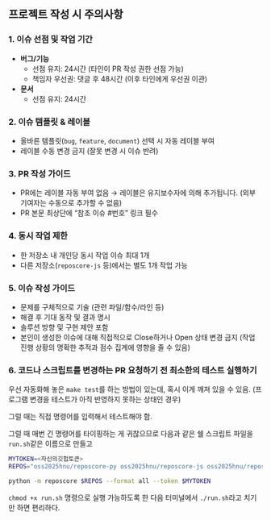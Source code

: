## 프로젝트 작성 시 주의사항

### 1. 이슈 선점 및 작업 기간
- **버그/기능**
  - 선점 유지: 24시간 (타인이 PR 작성 권한 선점 가능)  
  - 책임자 우선권: 댓글 후 48시간 (이후 타인에게 우선권 이관)
- **문서**
  - 선점 유지: 24시간

### 2. 이슈 템플릿 & 레이블
- 올바른 템플릿(`bug`, `feature`, `document`) 선택 시 자동 레이블 부여  
- 레이블 수동 변경 금지 (잘못 변경 시 이슈 반려)

### 3. PR 작성 가이드
- PR에는 레이블 자동 부여 없음 → 레이블은 유지보수자에 의해 추가됩니다. (외부 기여자는 수동으로 추가할 수 없음)
- PR 본문 최상단에 “참조 이슈 #번호” 링크 필수

### 4. 동시 작업 제한
- 한 저장소 내 개인당 동시 작업 이슈 최대 1개  
- 다른 저장소(`reposcore-js` 등)에서는 별도 1개 작업 가능

### 5. 이슈 작성 가이드
- 문제를 구체적으로 기술 (관련 파일/함수/라인 등)  
- 해결 후 기대 동작 및 결과 명시  
- 솔루션 방향 및 구현 제안 포함
- 본인이 생성한 이슈에 대해 직접적으로 Close하거나 Open 상태 변경 금지 (작업 진행 상황의 명확한 추적과 점수 집계에 영향을 줄 수 있음)

### 6. 코드나 스크립트를 변경하는 PR 요청하기 전 최소한의 테스트 실행하기
우선 자동화해 놓은 `make test`를 하는 방법이 있는데, 혹시 이게 깨져 있을 수 있음. (프로그램 변경을 테스트가 아직 반영하지 못하는 상태인 경우)

그럴 때는 직접 명령어를 입력해서 테스트해야 함.

그럴 때 매번 긴 명령어를 타이핑하는 게 귀찮으므로 다음과 같은 쉘 스크립트 파일을 `run.sh`같은 이름으로 만들고
```bash
MYTOKEN=<자신의깃헙토큰>
REPOS="oss2025hnu/reposcore-py oss2025hnu/reposcore-js oss2025hnu/reposcore-cs"

python -m reposcore $REPOS --format all --token $MYTOKEN
```
`chmod +x run.sh` 명령으로 실행 가능하도록 한 다음
터미널에서 `./run.sh`라고 치기만 하면 편리하다.

